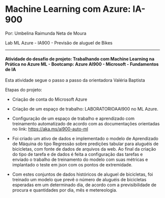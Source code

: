 # Machine Learning com Azure: IA-900

Por: Umbelina Raimunda Neta de Moura

Lab ML Azure - IA900 - Previsão de aluguel de Bikes

-------------

#### Atividade do desafio de projeto: Trabalhando com Machine Learning na Prática no Azure ML - Bootcamp: Azure AI900 - Microsoft - Fundamentos de IA
Esta atividade segue o passo a passo da orientadora Valéria Baptista

Etapas do projeto:

- Criação de conta do Microsoft Azure

- Criação de um espaço de trabalho: LABORATORIOAAI900 no ML Azure.

- Configuração de um espaço de trabalho e aprendizado com treinamento automatizado de acordo com as documentações orientadas no link: https://aka.ms/ai900-auto-ml

- Foi criado um ativo de dados e implementado o modelo de Aprendizado de Máquina do tipo Regressão sobre predições tabular para aluguéis de bicicletas, com fonte de dados de arquivos da web. Ao final da criação do tipo de tarefa e de dados é feita a configuração das tarefas e enviado o trabalho de treinamento do modelo com suas métricas e implantado o teste em json com os pontos de extremidade.

- Com estes conjuntos de dados históricos de aluguel de bicicletas, foi treinado um modelo que prevê o número de aluguéis de bicicletas esperadas em um determinado dia, de acordo com a previsibilidade de procura e quantidades por dia, mês e metereologia.
